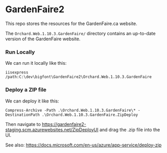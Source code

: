 GardenFaire2
============

This repo stores the resources for the GardenFaire.ca website.

The `Orchard.Web.1.10.3.GardenFaire/` directory contains an up-to-date version of the GardenFaire website.

### Run Locally

We can run it locally like this: 

    iisexpress /path:C:\dev\bigfont\GardenFaire2\Orchard.Web.1.10.3.GardenFaire

### Deploy a ZIP file

We can deploy it like this: 

    Compress-Archive -Path .\Orchard.Web.1.10.3.GardenFaire\* -DestinationPath .\Orchard.Web.1.10.3.GardenFaire.ZipDeploy

Then navigate to https://gardenfaire2-staging.scm.azurewebsites.net/ZipDeployUI and drag the .zip file into the UI.

See also: https://docs.microsoft.com/en-us/azure/app-service/deploy-zip
